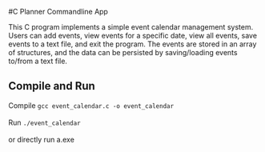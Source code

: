 #C Planner Commandline App

This C program implements a simple event calendar management system. Users can add events, view events for a specific date, view all events, save events to a text file, and exit the program. The events are stored in an array of structures, and the data can be persisted by saving/loading events to/from a text file.


## Compile and Run
Compile ```gcc event_calendar.c -o event_calendar``` <br><br>
Run ```./event_calendar```<br><br>
or directly run a.exe
